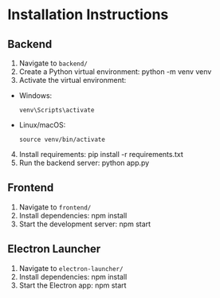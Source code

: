 # Installation Instructions

## Backend

1. Navigate to `backend/`
2. Create a Python virtual environment:
python -m venv venv
3. Activate the virtual environment:
- Windows:
  ```
  venv\Scripts\activate
  ```
- Linux/macOS:
  ```
  source venv/bin/activate
  ```
4. Install requirements:
pip install -r requirements.txt
5. Run the backend server:
python app.py


## Frontend

1. Navigate to `frontend/`
2. Install dependencies:
npm install
3. Start the development server:
npm start

## Electron Launcher

1. Navigate to `electron-launcher/`
2. Install dependencies:
npm install
3. Start the Electron app:
npm start
